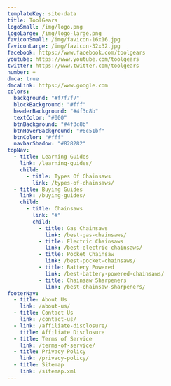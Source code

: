 ```yaml
---
templateKey: site-data
title: ToolGears
logoSmall: /img/logo.png
logoLarge: /img/logo-large.png
faviconSmall: /img/favicon-16x16.jpg
faviconLarge: /img/favicon-32x32.jpg
facebook: https://www.facebook.com/toolgears
youtube: https://www.youtube.com/toolgears
twitter: https://www.twitter.com/toolgears
number: +
dmca: true
dmcaLink: https://www.google.com
colors:
  background: "#f7f7f7"
  blockBackground: "#fff"
  headerBackground: "#4f3c8b"
  textColor: "#000"
  btnBackground: "#4f3c8b"
  btnHoverBackground: "#6c51bf"
  btnColor: "#fff"
  navbarShadow: "#828282"
topNav:
  - title: Learning Guides
    link: /learning-guides/
    child:
      - title: Types Of Chainsaws
        link: /types-of-chainsaws/
  - title: Buying Guides
    link: /buying-guides/
    child:
      - title: Chainsaws
        link: "#"
        child:
          - title: Gas Chainsaws
            link: /best-gas-chainsaws/
          - title: Electric Chainsaws
            link: /best-electric-chainsaws/
          - title: Pocket Chainsaw
            link: /best-pocket-chainsaws/
          - title: Battery Powered
            link: /best-battery-powered-chainsaws/
          - title: Chainsaw Sharpeners
            link: /best-chainsaw-sharpeners/
footerNav:
  - title: About Us
    link: /about-us/
  - title: Contact Us
    link: /contact-us/
  - link: /affiliate-disclosure/
    title: Affiliate Disclosure
  - title: Terms of Service
    link: /terms-of-service/
  - title: Privacy Policy
    link: /privacy-policy/
  - title: Sitemap
    link: /sitemap.xml
---
```


